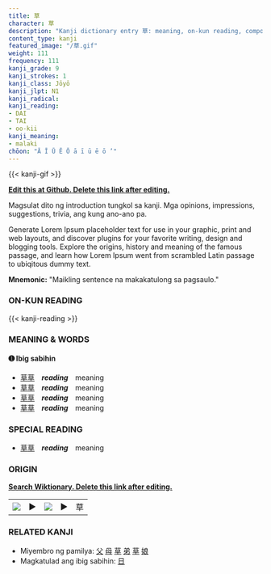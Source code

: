 ```yaml
---
title: 草
character: 草
description: "Kanji dictionary entry 草: meaning, on-kun reading, compounds, origin, related kanji"
content_type: kanji
featured_image: "/草.gif"
weight: 111
frequency: 111
kanji_grade: 9
kanji_strokes: 1
kanji_class: Jōyō
kanji_jlpt: N1
kanji_radical: 
kanji_reading: 
- DAI
- TAI
- oo-kii
kanji_meaning:
- malaki
chōon: "Ā Ī Ū Ē Ō ā ī ū ē ō ’"
---
```

[//]: # (Don't edit the line below. Kanji animated GIF code is automatically generated.)
{{< kanji-gif >}}

[//]: # (Edit below this line.)

**[Edit this at Github. Delete this link after editing.](https://github.com/tim0g/tim/tree/main/content/kanji/草/index.md)**

Magsulat dito ng introduction tungkol sa kanji. Mga opinions, impressions, suggestions, trivia, ang kung ano-ano pa.

Generate Lorem Ipsum placeholder text for use in your graphic, print and web layouts, and discover plugins for your favorite writing, design and blogging tools. Explore the origins, history and meaning of the famous passage, and learn how Lorem Ipsum went from scrambled Latin passage to ubiqitous dummy text.
 
**Mnemonic:** "Maikling sentence na makakatulong sa pagsaulo."

### ON-KUN READING

[//]: # (Don't edit the line below. ON-KUN READING code is automatically generated.)
{{< kanji-reading >}}

### MEANING & WORDS

#### ➊ **Ibig sabihin**
  - [草](../草)[草](../草)　***reading***　meaning
  - [草](../草)[草](../草)　***reading***　meaning
  - [草](../草)[草](../草)　***reading***　meaning
  - [草](../草)[草](../草)　***reading***　meaning

### SPECIAL READING
  - [草](../草)[草](../草)　***reading***　meaning

### ORIGIN

**[Search Wiktionary. Delete this link after editing.](https://wiktionary.org/wiki/草)**
<table class="kanji-table"><tr><td>
<img src="60px-草-bronze.svg.png">
</td><td>▶</td><td>
<img src="60px-草-oracle.svg.png">
</td><td>▶</td>
<td class="kanji-origin">草</td>
</tr></table>

### RELATED KANJI
- Miyembro ng pamilya: [父](../父) [母](../母) [草](../草) [弟](../弟) [草](../草) [娘](../娘)
- Magkatulad ang ibig sabihin: [日](../日)
